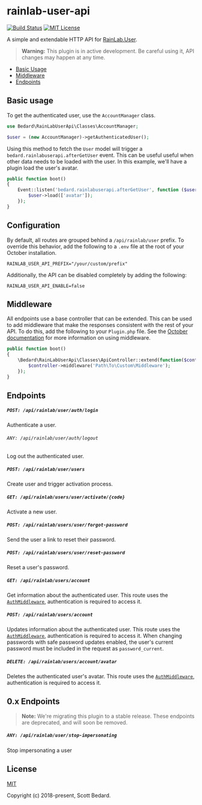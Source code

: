 # rainlab-user-api

[![Build Status](https://img.shields.io/circleci/build/github/scottbedard/rainlab-user-api)](https://circleci.com/gh/scottbedard/rainlab-user-api)
[![MIT License](https://img.shields.io/badge/license-MIT-blue.svg)](https://github.com/scottbedard/rainlab-user-api/blob/master/LICENSE)

A simple and extendable HTTP API for [RainLab.User](https://github.com/rainlab/user-plugin).

> **Warning:** This plugin is in active development. Be careful using it, API changes may happen at any time.

- [Basic Usage](#basic-usage)
- [Middleware](#middleware)
- [Endpoints](#endpoints)

## Basic usage

To get the authenticated user, use the `AccountManager` class.

```php
use Bedard\RainLabUserApi\Classes\AccountManager;

$user = (new AccountManager)->getAuthenticatedUser();
```

Using this method to fetch the `User` model will trigger a `bedard.rainlabuserapi.afterGetUser` event. This can be useful useful when other data needs to be loaded with the user. In this example, we'll have a plugin load the user's avatar.

```php
public function boot()
{
    Event::listen('bedard.rainlabuserapi.afterGetUser', function ($user) {
        $user->load(['avatar']);
    });
}
```

## Configuration

By default, all routes are grouped behind a `/api/rainlab/user` prefix. To override this behavior, add the following to a `.env` file at the root of your October installation.

```
RAINLAB_USER_API_PREFIX="/your/custom/prefix"
```

Additionally, the API can be disabled completely by adding the following:

```
RAINLAB_USER_API_ENABLE=false
```

## Middleware

All endpoints use a base controller that can be extended. This can be used to add middleware that make the responses consistent with the rest of your API. To do this, add the following to your `Plugin.php` file. See the [October documentation](https://octobercms.com/docs/plugin/registration#registering-middleware) for more information on using middleware.

```php
public function boot()
{
    \Bedard\RainLabUserApi\Classes\ApiController::extend(function($controller) {
        $controller->middleware('Path\To\Custom\Middleware');
    });
}
```

## Endpoints

##### `POST: /api/rainlab/user/auth/login`

Authenticate a user.

###### `ANY: /api/rainlab/user/auth/logout`

Log out the authenticated user.

##### `POST: /api/rainlab/user/users`

Create user and trigger activation process.

##### `GET: /api/rainlab/users/user/activate/{code}`

Activate a new user.

##### `POST: /api/rainlab/users/user/forgot-password`

Send the user a link to reset their password.

##### `POST: /api/rainlab/users/user/reset-password`

Reset a user's password.

##### `GET: /api/rainlab/users/account`

Get information about the authenticated user. This route uses the [`AuthMiddleware`](https://github.com/rainlab/user-plugin/blob/master/classes/AuthMiddleware.php), authentication is required to access it.

##### `POST: /api/rainlab/users/account`

Updates information about the authenticated user. This route uses the [`AuthMiddleware`](https://github.com/rainlab/user-plugin/blob/master/classes/AuthMiddleware.php), authentication is required to access it. When changing passwords with safe password updates enabled, the user's current password must be included in the request as `password_current`.

##### `DELETE: /api/rainlab/users/account/avatar`

Deletes the authenticated user's avatar. This route uses the [`AuthMiddleware`](https://github.com/rainlab/user-plugin/blob/master/classes/AuthMiddleware.php), authentication is required to access it.

## 0.x Endpoints

> **Note:** We're migrating this plugin to a stable release. These endpoints are deprecated, and will soon be removed.

##### `ANY: /api/rainlab/user/stop-impersonating`

Stop impersonating a user

## License

[MIT](https://github.com/scottbedard/rainlab-user-api/blob/master/LICENSE)

Copyright (c) 2018-present, Scott Bedard.
